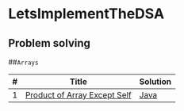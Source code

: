 # LetsImplementTheDSA

## Problem solving

##`Arrays`

| # | Title | Solution |
|---| ----- | -------- |
1 | [Product of Array Except Self](https://leetcode.com/problems/product-of-array-except-self/submissions/) |   [Java](/src/main/java/com/practise/problemsolving/array/ArrayProduct.java)

